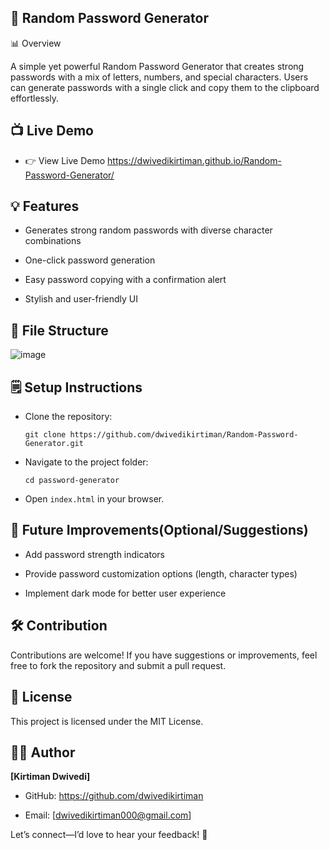 ## 📃 Random Password Generator

📊 Overview

A simple yet powerful Random Password Generator that creates strong passwords with a mix of letters, numbers, and special characters. Users can generate passwords with a single click and copy them to the clipboard effortlessly.

## 📺 Live Demo

- 👉 View Live Demo       https://dwivedikirtiman.github.io/Random-Password-Generator/

## 💡 Features

- Generates strong random passwords with diverse character combinations

- One-click password generation

- Easy password copying with a confirmation alert

- Stylish and user-friendly UI

## 📄 File Structure

![image](https://github.com/user-attachments/assets/45a51ffc-de65-4560-9056-7e84d45e332f)

## 🗒️ Setup Instructions

- Clone the repository:

   ```git clone https://github.com/dwivedikirtiman/Random-Password-Generator.git```

- Navigate to the project folder:

   ```cd password-generator```

- Open ```index.html``` in your browser.

## 💮 Future Improvements(Optional/Suggestions)

- Add password strength indicators

- Provide password customization options (length, character types)

- Implement dark mode for better user experience

## 🛠️ Contribution

Contributions are welcome! If you have suggestions or improvements, feel free to fork the repository and submit a pull request.

## 📜 License

This project is licensed under the MIT License.

## 👨‍💻 Author

**[Kirtiman Dwivedi]**

- GitHub: https://github.com/dwivedikirtiman

- Email: [dwivedikirtiman000@gmail.com]

Let’s connect—I’d love to hear your feedback! 🚀
